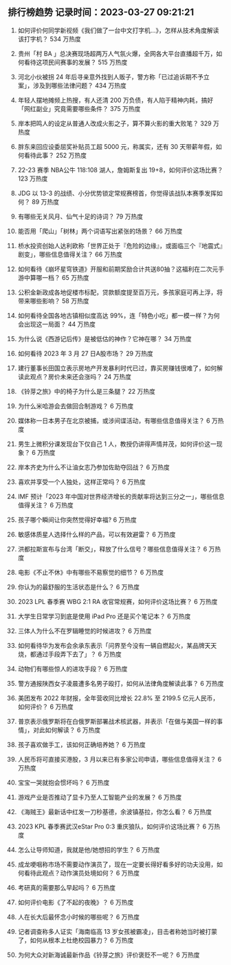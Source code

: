 
## 排行榜趋势 记录时间：2023-03-27 09:21:21
  
  1. 如何评价何同学新视频《我们做了一台中文打字机…》，怎样从技术角度解读该打字机？ 534 万热度
    
  2. 贵州「村 BA 」总决赛现场超两万人气氛火爆，全网各大平台直播超千万，如何看待这项民间赛事的发展？ 515 万热度
    
  3. 河北小伙被拐 24 年后寻亲意外找到人贩子，警方称「已过追诉期不予立案」，涉及到哪些法律问题？ 434 万热度
    
  4. 年轻人摆地摊频上热搜，有人还清 200 万负债，有人陷于精神内耗，搞好「网红副业」究竟需要哪些条件？ 375 万热度
    
  5. 岸本把鸣人的设定从普通人改成火影之子，算不算火影的重大败笔？ 329 万热度
    
  6. 胖东来回应设委屈奖补贴员工超 5000 元，称属实，还有 30 天带薪年假，如何看待此事？ 252 万热度
    
  7. 22-23 赛季 NBA公牛 118:108 湖人，詹姆斯复出 19+8，如何评价这场比赛？ 123 万热度
    
  8. JDG 以 13-3 的战绩、小分优势锁定常规赛榜首，你觉得该战队本赛季发挥如何？ 89 万热度
    
  9. 有哪些无关风月、仙气十足的诗词？ 79 万热度
    
  10. 能否用「爬山」「树林」两个词语写出紧张的场景？ 66 万热度
    
  11. 桥水投资创始人达利欧称「世界正处于『危险的边缘』，或面临三个『地震式』剧变」，哪些信息值得关注？ 66 万热度
    
  12. 如何看待《崩坏星穹铁道》开服和前期奖励合计共送80抽？这福利在二次元手游中算哪一档？ 65 万热度
    
  13. 公积金新政成各地促楼市标配，贷款额度提至百万元，多孩家庭可再上浮，将带来哪些影响？ 58 万热度
    
  14. 如何看待全国各地古镇相似度高达 99%，连「特色小吃」都一模一样？为何会出现这一局面？ 44 万热度
    
  15. 为什么说《西游记后传》是被低估的神作？它神在哪？ 34 万热度
    
  16. 如何看待 2023 年 3 月 27 日A股市场？ 29 万热度
    
  17. 建行董事长田国立表示房地产开发暴利时代已过，靠买房赚钱很难了，如何解读此观点？房价未来还会涨吗？ 24 万热度
    
  18. 《铃芽之旅》中的椅子为什么是三条腿？ 22 万热度
    
  19. 为什么米哈游会去做回合制游戏？ 6 万热度
    
  20. 媒体称一日本男子在北京被捕，或涉间谍活动，有哪些信息值得关注？ 6 万热度
    
  21. 男生上微积分课发现台下仅自己 1 人，教授仍讲得声情并茂，如何评价这一现象？ 6 万热度
    
  22. 岸本齐史为什么不让油女志乃参加佐助夺回战？ 6 万热度
    
  23. 喜欢并享受一个人独处，这样正常吗？ 6 万热度
    
  24. IMF 预计「2023 年中国对世界经济增长的贡献率将达到三分之一」，哪些信息值得关注？ 6 万热度
    
  25. 孩子哪个瞬间让你突然觉得好幸福? 6 万热度
    
  26. 敏感体质星人选择什么样的产品，可以有效避雷？ 6 万热度
    
  27. 洪都拉斯宣布与台湾「断交」，释放了什么信号？哪些信息值得关注？ 6 万热度
    
  28. 电影《不止不休》中有哪些不易察觉的细节？ 6 万热度
    
  29. 你认为的最舒服的生活状态是什么？ 6 万热度
    
  30. 2023 LPL 春季赛 WBG 2:1 RA 收官常规赛，如何评价这场比赛？ 6 万热度
    
  31. 大学生日常学习到底是使用 iPad Pro 还是买个笔记本？ 6 万热度
    
  32. 三体人为什么不在罗辑睡觉的时候进攻？ 6 万热度
    
  33. 如何看待华为发布会余承东表示「问界至今没有一辆自燃起火，某品牌天天烧，都通过手段弄下去了」？ 6 万热度
    
  34. 动物们有哪些惊人的进攻手段？ 6 万热度
    
  35. 警方通报陕西女子凌晨遭多名男子殴打，如何从法律角度解读此事？ 6 万热度
    
  36. 美团发布 2022 年财报，全年营收同比增长 22.8% 至 2199.5 亿元人民币，如何评价？ 6 万热度
    
  37. 普京表示俄罗斯将在白俄罗斯部署战术核武器，并表示「在做与美国一样的事情」，对此如何解读？ 6 万热度
    
  38. 孩子喜欢做手工，该如何正确培养她？ 6 万热度
    
  39. 人民币将可直接买港股，3 月以来已有多家公司申请，哪些信息值得关注？ 6 万热度
    
  40. 宝宝一哭就抱会惯坏吗？ 6 万热度
    
  41. 游戏产业是否推动了显卡乃至人工智能产业的发展？ 6 万热度
    
  42. 《海贼王》最新话中红发一刀秒基德，余波镇基拉，你怎么看？ 6 万热度
    
  43. 2023 KPL 春季赛武汉eStar Pro 0:3 重庆狼队，如何评价这场比赛？ 6 万热度
    
  44. 怎么让导师知道，我就是他/她想招的学生？ 6 万热度
    
  45. 成龙哽咽称市场不需要动作演员了，现在一定要长得好看多好的功夫没用，如何看待此观点？动作演员处境如何？ 6 万热度
    
  46. 考研真的需要那么早起吗？ 6 万热度
    
  47. 如何评价电影《了不起的夜晚》？ 6 万热度
    
  48. 人在长大后最怀念小时候的哪些呢？ 6 万热度
    
  49. 记者调查称多人证实「海南临高 13 岁女孩被霸凌」，目击者称她当时被打蒙了，如何从根本上杜绝校园暴力？ 6 万热度
    
  50. 为何大众对新海诚最新作品《铃芽之旅》评价褒贬不一呢？ 6 万热度
    
